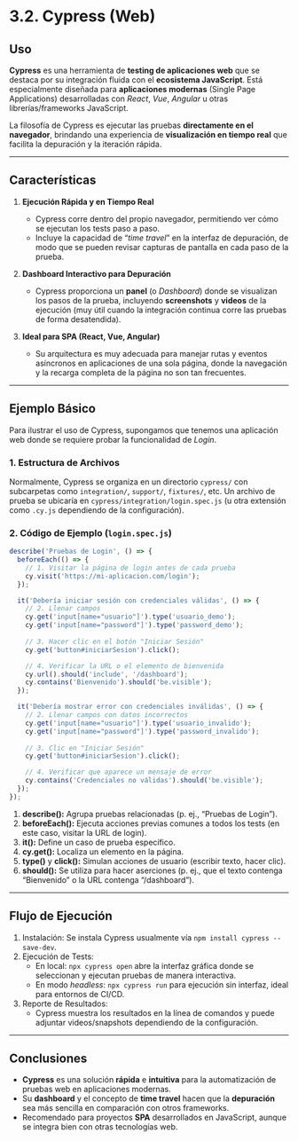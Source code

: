 # 3.2. Cypress (Web)

## Uso
**Cypress** es una herramienta de **testing de aplicaciones web** que se destaca por su integración fluida con el **ecosistema JavaScript**. Está especialmente diseñada para **aplicaciones modernas** (Single Page Applications) desarrolladas con *React*, *Vue*, *Angular* u otras librerías/frameworks JavaScript.

La filosofía de Cypress es ejecutar las pruebas **directamente en el navegador**, brindando una experiencia de **visualización en tiempo real** que facilita la depuración y la iteración rápida.

---

## Características

1. **Ejecución Rápida y en Tiempo Real**  
   - Cypress corre dentro del propio navegador, permitiendo ver cómo se ejecutan los tests paso a paso.  
   - Incluye la capacidad de “*time travel*” en la interfaz de depuración, de modo que se pueden revisar capturas de pantalla en cada paso de la prueba.

2. **Dashboard Interactivo para Depuración**  
   - Cypress proporciona un **panel** (o *Dashboard*) donde se visualizan los pasos de la prueba, incluyendo **screenshots** y **videos** de la ejecución (muy útil cuando la integración continua corre las pruebas de forma desatendida).

3. **Ideal para SPA (React, Vue, Angular)**  
   - Su arquitectura es muy adecuada para manejar rutas y eventos asíncronos en aplicaciones de una sola página, donde la navegación y la recarga completa de la página no son tan frecuentes.

---

## Ejemplo Básico

Para ilustrar el uso de Cypress, supongamos que tenemos una aplicación web donde se requiere probar la funcionalidad de *Login*. 

### 1. Estructura de Archivos

Normalmente, Cypress se organiza en un directorio `cypress/` con subcarpetas como `integration/`, `support/`, `fixtures/`, etc. Un archivo de prueba se ubicaría en `cypress/integration/login.spec.js` (u otra extensión como `.cy.js` dependiendo de la configuración).

### 2. Código de Ejemplo (`login.spec.js`)

```js
describe('Pruebas de Login', () => {
  beforeEach(() => {
    // 1. Visitar la página de login antes de cada prueba
    cy.visit('https://mi-aplicacion.com/login');
  });

  it('Debería iniciar sesión con credenciales válidas', () => {
    // 2. Llenar campos
    cy.get('input[name="usuario"]').type('usuario_demo');
    cy.get('input[name="password"]').type('password_demo');
    
    // 3. Hacer clic en el botón "Iniciar Sesión"
    cy.get('button#iniciarSesion').click();

    // 4. Verificar la URL o el elemento de bienvenida
    cy.url().should('include', '/dashboard');
    cy.contains('Bienvenido').should('be.visible');
  });

  it('Debería mostrar error con credenciales inválidas', () => {
    // 2. Llenar campos con datos incorrectos
    cy.get('input[name="usuario"]').type('usuario_invalido');
    cy.get('input[name="password"]').type('password_invalido');
    
    // 3. Clic en "Iniciar Sesión"
    cy.get('button#iniciarSesion').click();

    // 4. Verificar que aparece un mensaje de error
    cy.contains('Credenciales no válidas').should('be.visible');
  });
});
```

1.	**describe():** Agrupa pruebas relacionadas (p. ej., “Pruebas de Login”).
2.	**beforeEach():** Ejecuta acciones previas comunes a todos los tests (en este caso, visitar la URL de login).
3.	**it():** Define un caso de prueba específico.
4.	**cy.get():** Localiza un elemento en la página.
5.	**type()** y **click():** Simulan acciones de usuario (escribir texto, hacer clic).
6.	**should():** Se utiliza para hacer aserciones (p. ej., que el texto contenga “Bienvenido” o la URL contenga “/dashboard”).
---
## Flujo de Ejecución
1.	Instalación: Se instala Cypress usualmente vía `npm install cypress --save-dev`.
2.	Ejecución de Tests:
    - En local: `npx cypress open` abre la interfaz gráfica donde se seleccionan y ejecutan pruebas de manera interactiva.
	- En modo *headless*: `npx cypress run` para ejecución sin interfaz, ideal para entornos de CI/CD.
3.	Reporte de Resultados:
	- Cypress muestra los resultados en la línea de comandos y puede adjuntar videos/snapshots dependiendo de la configuración.
  ---
  ## Conclusiones
- **Cypress** es una solución **rápida** e **intuitiva** para la automatización de pruebas web en aplicaciones modernas.
- Su **dashboard** y el concepto de **time travel** hacen que la **depuración** sea más sencilla en comparación con otros frameworks.
- Recomendado para proyectos **SPA** desarrollados en JavaScript, aunque se integra bien con otras tecnologías web.